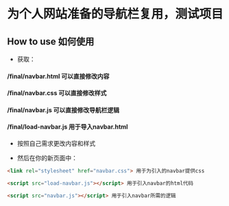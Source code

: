 # 为个人网站准备的导航栏复用，测试项目

## How to use 如何使用

- 获取：

#### /final/navbar.html  可以直接修改内容
#### /final/navbar.css   可以直接修改样式
#### /final/navbar.js    可以直接修改导航栏逻辑

#### /final/load-navbar.js    用于导入navbar.html

- 按照自己需求更改内容和样式

- 然后在你的新页面中：

```html
<link rel="stylesheet" href="navbar.css"> 用于为引入的navbar提供css

<script src="load-navbar.js"></script> 用于引入navbar的html代码

<script src="navbar.js"></script> 用于引入navbar所需的逻辑
```

